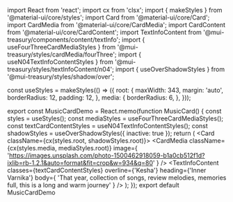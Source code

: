 import React from 'react';
import cx from 'clsx';
import { makeStyles } from '@material-ui/core/styles';
import Card from '@material-ui/core/Card';
import CardMedia from '@material-ui/core/CardMedia';
import CardContent from '@material-ui/core/CardContent';
import TextInfoContent from '@mui-treasury/components/content/textInfo';
import { useFourThreeCardMediaStyles } from '@mui-treasury/styles/cardMedia/fourThree';
import { useN04TextInfoContentStyles } from '@mui-treasury/styles/textInfoContent/n04';
import { useOverShadowStyles } from '@mui-treasury/styles/shadow/over';

const useStyles = makeStyles(() => ({
  root: {
    maxWidth: 343,
    margin: 'auto',
    borderRadius: 12,
    padding: 12,
  },
  media: {
    borderRadius: 6,
  },
}));

export const MusicCardDemo = React.memo(function MusicCard() {
  const styles = useStyles();
  const mediaStyles = useFourThreeCardMediaStyles();
  const textCardContentStyles = useN04TextInfoContentStyles();
  const shadowStyles = useOverShadowStyles({ inactive: true });
  return (
    <Card className={cx(styles.root, shadowStyles.root)}>
      <CardMedia
        className={cx(styles.media, mediaStyles.root)}
        image={
          'https://images.unsplash.com/photo-1500462918059-b1a0cb512f1d?ixlib=rb-1.2.1&auto=format&fit=crop&w=934&q=80'
        }
      />
      <CardContent>
        <TextInfoContent
          classes={textCardContentStyles}
          overline={'Kesha'}
          heading={'Inner Varnika'}
          body={
            'That year, collection of songs, review melodies, memories full, this is a long and warm journey'
          }
        />
      </CardContent>
    </Card>
  );
});
export default MusicCardDemo
